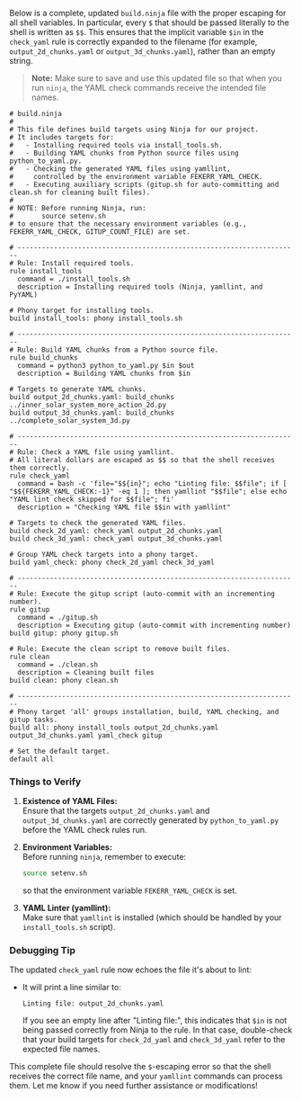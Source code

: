Below is a complete, updated `build.ninja` file with the proper escaping for all shell variables. In particular, every `$` that should be passed literally to the shell is written as `$$`. This ensures that the implicit variable `$in` in the `check_yaml` rule is correctly expanded to the filename (for example, `output_2d_chunks.yaml` or `output_3d_chunks.yaml`), rather than an empty string.

> **Note:** Make sure to save and use this updated file so that when you run `ninja`, the YAML check commands receive the intended file names.

```ninja
# build.ninja
#
# This file defines build targets using Ninja for our project.
# It includes targets for:
#   - Installing required tools via install_tools.sh.
#   - Building YAML chunks from Python source files using python_to_yaml.py.
#   - Checking the generated YAML files using yamllint,
#     controlled by the environment variable FEKERR_YAML_CHECK.
#   - Executing auxiliary scripts (gitup.sh for auto-committing and clean.sh for cleaning built files).
#
# NOTE: Before running Ninja, run:
#       source setenv.sh
# to ensure that the necessary environment variables (e.g., FEKERR_YAML_CHECK, GITUP_COUNT_FILE) are set.

# ----------------------------------------------------------------------
# Rule: Install required tools.
rule install_tools
  command = ./install_tools.sh
  description = Installing required tools (Ninja, yamllint, and PyYAML)

# Phony target for installing tools.
build install_tools: phony install_tools.sh

# ----------------------------------------------------------------------
# Rule: Build YAML chunks from a Python source file.
rule build_chunks
  command = python3 python_to_yaml.py $in $out
  description = Building YAML chunks from $in

# Targets to generate YAML chunks.
build output_2d_chunks.yaml: build_chunks ../inner_solar_system_more_action_2d.py
build output_3d_chunks.yaml: build_chunks ../complete_solar_system_3d.py

# ----------------------------------------------------------------------
# Rule: Check a YAML file using yamllint.
# All literal dollars are escaped as $$ so that the shell receives them correctly.
rule check_yaml
  command = bash -c 'file="$${in}"; echo "Linting file: $$file"; if [ "$${FEKERR_YAML_CHECK:-1}" -eq 1 ]; then yamllint "$$file"; else echo "YAML lint check skipped for $$file"; fi'
  description = "Checking YAML file $$in with yamllint"

# Targets to check the generated YAML files.
build check_2d_yaml: check_yaml output_2d_chunks.yaml
build check_3d_yaml: check_yaml output_3d_chunks.yaml

# Group YAML check targets into a phony target.
build yaml_check: phony check_2d_yaml check_3d_yaml

# ----------------------------------------------------------------------
# Rule: Execute the gitup script (auto-commit with an incrementing number).
rule gitup
  command = ./gitup.sh
  description = Executing gitup (auto-commit with incrementing number)
build gitup: phony gitup.sh

# Rule: Execute the clean script to remove built files.
rule clean
  command = ./clean.sh
  description = Cleaning built files
build clean: phony clean.sh

# ----------------------------------------------------------------------
# Phony target 'all' groups installation, build, YAML checking, and gitup tasks.
build all: phony install_tools output_2d_chunks.yaml output_3d_chunks.yaml yaml_check gitup

# Set the default target.
default all
```

### Things to Verify

1. **Existence of YAML Files:**  
   Ensure that the targets `output_2d_chunks.yaml` and `output_3d_chunks.yaml` are correctly generated by `python_to_yaml.py` before the YAML check rules run.

2. **Environment Variables:**  
   Before running `ninja`, remember to execute:
   ```bash
   source setenv.sh
   ```
   so that the environment variable `FEKERR_YAML_CHECK` is set.

3. **YAML Linter (yamllint):**  
   Make sure that `yamllint` is installed (which should be handled by your `install_tools.sh` script).

### Debugging Tip

The updated `check_yaml` rule now echoes the file it's about to lint:
- It will print a line similar to:
  ```
  Linting file: output_2d_chunks.yaml
  ```
  If you see an empty line after "Linting file:", this indicates that `$in` is not being passed correctly from Ninja to the rule. In that case, double-check that your build targets for `check_2d_yaml` and `check_3d_yaml` refer to the expected file names.

This complete file should resolve the `$`-escaping error so that the shell receives the correct file name, and your `yamllint` commands can process them. Let me know if you need further assistance or modifications!
